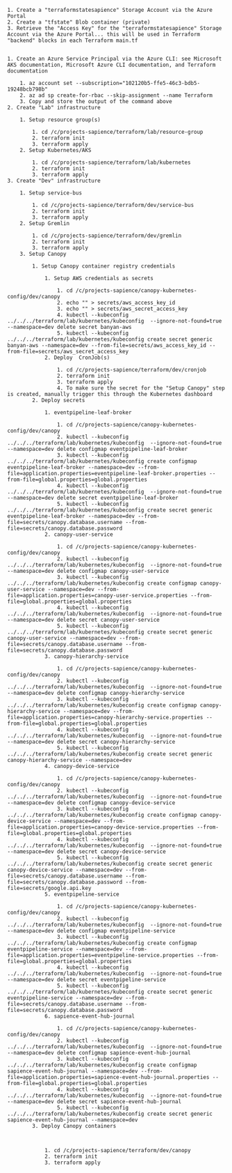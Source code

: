
	1. Create a "terraformstatesapience" Storage Account via the Azure Portal
	2. Create a "tfstate" Blob container (private)
	3. Retrieve the "Access Key" for the "terraformstatesapience" Storage Account via the Azure Portal... this will be used in Terraform "backend" blocks in each Terraform main.tf


	1. Create an Azure Service Principal via the Azure CLI: see Microsoft AKS documentation, Microsoft Azure CLI documentation, and Terraform documentation

		1. az account set --subscription="102120b5-ffe5-46c3-bdb5-19248bcb798b"
		2. az ad sp create-for-rbac --skip-assignment --name Terraform
		3. Copy and store the output of the command above
	2. Create "Lab" infrastructure

		1. Setup resource group(s)

			1. cd /c/projects-sapience/terraform/lab/resource-group
			2. terraform init
			3. terraform apply
		2. Setup Kubernetes/AKS

			1. cd /c/projects-sapience/terraform/lab/kubernetes
			2. terraform init
			3. terraform apply
	3. Create "Dev" infrastructure

		1. Setup service-bus

			1. cd /c/projects-sapience/terraform/dev/service-bus
			2. terraform init
			3. terraform apply
		2. Setup Gremlin

			1. cd /c/projects-sapience/terraform/dev/gremlin
			2. terraform init
			3. terraform apply
		3. Setup Canopy

			1. Setup Canopy container registry credentials

				1. Setup AWS credentials as secrets

					1. cd /c/projects-sapience/canopy-kubernetes-config/dev/canopy
					2. echo "" > secrets/aws_access_key_id
					3. echo "" > secrets/aws_secret_access_key
					4. kubectl --kubeconfig ../../../terraform/lab/kubernetes/kubeconfig  --ignore-not-found=true --namespace=dev delete secret banyan-aws
					5. kubectl --kubeconfig ../../../terraform/lab/kubernetes/kubeconfig create secret generic banyan-aws --namespace=dev --from-file=secrets/aws_access_key_id --from-file=secrets/aws_secret_access_key
				2. Deploy  CronJob(s)

					1. cd /c/projects-sapience/terraform/dev/cronjob
					2. terraform init
					3. terraform apply
					4. To make sure the secret for the "Setup Canopy" step is created, manually trigger this through the Kubernetes dashboard
			2. Deploy secrets

				1. eventpipeline-leaf-broker

					1. cd /c/projects-sapience/canopy-kubernetes-config/dev/canopy
					2. kubectl --kubeconfig ../../../terraform/lab/kubernetes/kubeconfig  --ignore-not-found=true --namespace=dev delete configmap eventpipeline-leaf-broker
					3. kubectl --kubeconfig ../../../terraform/lab/kubernetes/kubeconfig create configmap eventpipeline-leaf-broker --namespace=dev --from-file=application.properties=eventpipeline-leaf-broker.properties --from-file=global.properties=global.properties
					4. kubectl --kubeconfig ../../../terraform/lab/kubernetes/kubeconfig  --ignore-not-found=true --namespace=dev delete secret eventpipeline-leaf-broker
					5. kubectl --kubeconfig ../../../terraform/lab/kubernetes/kubeconfig create secret generic eventpipeline-leaf-broker --namespace=dev --from-file=secrets/canopy.database.username --from-file=secrets/canopy.database.password
				2. canopy-user-service

					1. cd /c/projects-sapience/canopy-kubernetes-config/dev/canopy
					2. kubectl --kubeconfig ../../../terraform/lab/kubernetes/kubeconfig  --ignore-not-found=true --namespace=dev delete configmap canopy-user-service
					3. kubectl --kubeconfig ../../../terraform/lab/kubernetes/kubeconfig create configmap canopy-user-service --namespace=dev --from-file=application.properties=canopy-user-service.properties --from-file=global.properties=global.properties
					4. kubectl --kubeconfig ../../../terraform/lab/kubernetes/kubeconfig  --ignore-not-found=true --namespace=dev delete secret canopy-user-service
					5. kubectl --kubeconfig ../../../terraform/lab/kubernetes/kubeconfig create secret generic canopy-user-service --namespace=dev --from-file=secrets/canopy.database.username --from-file=secrets/canopy.database.password
				3. canopy-hierarchy-service

					1. cd /c/projects-sapience/canopy-kubernetes-config/dev/canopy
					2. kubectl --kubeconfig ../../../terraform/lab/kubernetes/kubeconfig  --ignore-not-found=true --namespace=dev delete configmap canopy-hierarchy-service
					3. kubectl --kubeconfig ../../../terraform/lab/kubernetes/kubeconfig create configmap canopy-hierarchy-service --namespace=dev --from-file=application.properties=canopy-hierarchy-service.properties --from-file=global.properties=global.properties
					4. kubectl --kubeconfig ../../../terraform/lab/kubernetes/kubeconfig  --ignore-not-found=true --namespace=dev delete secret canopy-hierarchy-service
					5. kubectl --kubeconfig ../../../terraform/lab/kubernetes/kubeconfig create secret generic canopy-hierarchy-service --namespace=dev
				4. canopy-device-service

					1. cd /c/projects-sapience/canopy-kubernetes-config/dev/canopy
					2. kubectl --kubeconfig ../../../terraform/lab/kubernetes/kubeconfig  --ignore-not-found=true --namespace=dev delete configmap canopy-device-service
					3. kubectl --kubeconfig ../../../terraform/lab/kubernetes/kubeconfig create configmap canopy-device-service --namespace=dev --from-file=application.properties=canopy-device-service.properties --from-file=global.properties=global.properties
					4. kubectl --kubeconfig ../../../terraform/lab/kubernetes/kubeconfig  --ignore-not-found=true --namespace=dev delete secret canopy-device-service
					5. kubectl --kubeconfig ../../../terraform/lab/kubernetes/kubeconfig create secret generic canopy-device-service --namespace=dev --from-file=secrets/canopy.database.username --from-file=secrets/canopy.database.password --from-file=secrets/google.api.key
				5. eventpipeline-service

					1. cd /c/projects-sapience/canopy-kubernetes-config/dev/canopy
					2. kubectl --kubeconfig ../../../terraform/lab/kubernetes/kubeconfig  --ignore-not-found=true --namespace=dev delete configmap eventpipeline-service
					3. kubectl --kubeconfig ../../../terraform/lab/kubernetes/kubeconfig create configmap eventpipeline-service --namespace=dev --from-file=application.properties=eventpipeline-service.properties --from-file=global.properties=global.properties
					4. kubectl --kubeconfig ../../../terraform/lab/kubernetes/kubeconfig  --ignore-not-found=true --namespace=dev delete secret eventpipeline-service
					5. kubectl --kubeconfig ../../../terraform/lab/kubernetes/kubeconfig create secret generic eventpipeline-service --namespace=dev --from-file=secrets/canopy.database.username --from-file=secrets/canopy.database.password
				6. sapience-event-hub-journal

					1. cd /c/projects-sapience/canopy-kubernetes-config/dev/canopy
					2. kubectl --kubeconfig ../../../terraform/lab/kubernetes/kubeconfig  --ignore-not-found=true --namespace=dev delete configmap sapience-event-hub-journal
					3. kubectl --kubeconfig ../../../terraform/lab/kubernetes/kubeconfig create configmap sapience-event-hub-journal --namespace=dev --from-file=application.properties=sapience-event-hub-journal.properties --from-file=global.properties=global.properties
					4. kubectl --kubeconfig ../../../terraform/lab/kubernetes/kubeconfig  --ignore-not-found=true --namespace=dev delete secret sapience-event-hub-journal
					5. kubectl --kubeconfig ../../../terraform/lab/kubernetes/kubeconfig create secret generic sapience-event-hub-journal --namespace=dev
			3. Deploy Canopy containers



				1. cd /c/projects-sapience/terraform/dev/canopy
				2. terraform init
				3. terraform apply




